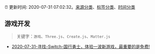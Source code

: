 :alarm_clock: 更新时间: 2020-07-31 07:02:32。[来源分类](../README.md)、[标签分类](../TAGS.md)、[时间分类](../TIMELINE.md)

## 游戏开发


> 关键字：`游戏`、`Three.js`、`Create.js`、`Matter.js`



- [2020-07-31-寻找-Switch-国行勇士，体验一波新游戏，最重要的是免费!](https://www.v2ex.com/t/694642) 
